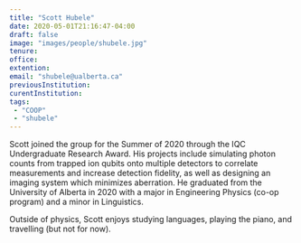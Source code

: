 ```yaml
---
title: "Scott Hubele"
date: 2020-05-01T21:16:47-04:00
draft: false
image: "images/people/shubele.jpg"
tenure: 
office:
extention:
email: "shubele@ualberta.ca"
previousInstitution:
curentInstitution: 
tags:
 - "COOP"
 - "shubele"
---
```


Scott joined the group for the Summer of 2020 through the IQC Undergraduate Research Award. His projects include simulating photon counts from trapped ion qubits onto multiple detectors to correlate measurements and increase detection fidelity, as well as designing an imaging system which minimizes aberration. He graduated from the University of Alberta in 2020 with a major in Engineering Physics (co-op program) and a minor in Linguistics.

Outside of physics, Scott enjoys studying languages, playing the piano, and travelling (but not for now).